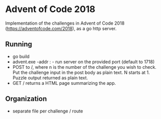 # Advent of Code 2018
Implementation of the challenges in Advent of Code 2018 (https://adventofcode.com/2018), as a go http server.

## Running
* go build
* advent.exe -addr :<port> - run server on the provided port (default to 1718)
* POST to /<n>, where n is the number of the challenge you wish to check.  Put the challenge input in the post body as plain text. N starts at 1. Puzzle output returned as plain text.
* GET / returns a HTML page summarizing the app. 

## Organization
* separate file per challenge / route